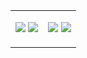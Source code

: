 <table>
<tr>
<td>
      
![](/../../../../ensnared/github-stats/blob/master/generated/overview.svg#gh-dark-mode-only)
![](/../../../../ensnared/github-stats/blob/master/generated/overview.svg#gh-light-mode-only)

</td>
<td>

![](/../../../../ensnared/github-stats/blob/master/generated/languages.svg#gh-dark-mode-only)
![](/../../../../ensnared/github-stats/blob/master/generated/languages.svg#gh-light-mode-only)

</td>
</tr>
</table>
